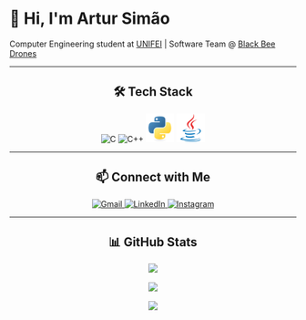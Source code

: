 # 👋 Hi, I'm Artur Simão

Computer Engineering student at [UNIFEI](https://unifei.edu.br/) | Software Team @ [Black Bee Drones](https://github.com/Black-Bee-Drones)  

---

<h2 align="center">🛠️ Tech Stack</h2>

<p align="center">
  <img src="https://upload.wikimedia.org/wikipedia/commons/1/18/C_Programming_Language.svg" alt="C" width="50px" />
  <img src="https://upload.wikimedia.org/wikipedia/commons/1/18/ISO_C%2B%2B_Logo.svg" alt="C++" width="50px" />
  <img src="https://raw.githubusercontent.com/devicons/devicon/master/icons/python/python-original.svg" alt="Python" width="50px" />
  <img src="https://raw.githubusercontent.com/devicons/devicon/master/icons/java/java-original.svg" alt="Java" width="50px" />
</p>

---

<h2 align="center">📫 Connect with Me</h2>

<p align="center">
  <a href="mailto:arturgsimao@gmail.com">
    <img src="https://upload.wikimedia.org/wikipedia/commons/7/7e/Gmail_icon_%282020%29.svg" alt="Gmail" width="35px"/>
  </a>
  <a href="https://www.linkedin.com/in/artur-sim%C3%A3o-9a1ab7378/">
    <img src="https://cdn.worldvectorlogo.com/logos/linkedin-icon-2.svg" alt="LinkedIn" width="35px"/>
  </a>
  <a href="https://www.instagram.com/artursimaoo_/">
    <img src="https://upload.wikimedia.org/wikipedia/commons/a/a5/Instagram_icon.png" alt="Instagram" width="35px"/>
  </a>
</p>

---

<h2 align="center">📊 GitHub Stats</h2>

<p align="center">
  <!-- Commit Stats -->
  <img height="165" src="https://github-readme-stats.vercel.app/api?username=12FlyBreads&show_icons=true&theme=vision-friendly-dark&hide_border=false&include_all_commits=true&count_private=true" />
</p>

<p align="center">
  <!-- Streak Stats -->
  <img height="165" src="https://streak-stats.demolab.com?user=12FlyBreads&theme=vision-friendly-dark&hide_border=false" />
</p>

<p align="center">
  <!-- Top Languages -->
  <img height="165" src="https://github-readme-stats.vercel.app/api/top-langs/?username=12FlyBreads&layout=compact&theme=vision-friendly-dark&hide_border=false" />
</p>
